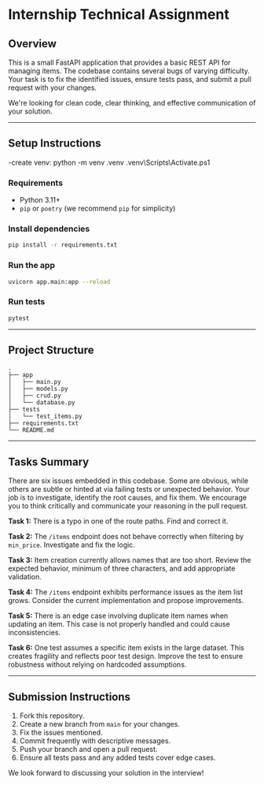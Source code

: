 # Internship Technical Assignment

## Overview
This is a small FastAPI application that provides a basic REST API for managing items. The codebase contains several bugs of varying difficulty. Your task is to fix the identified issues, ensure tests pass, and submit a pull request with your changes.

We're looking for clean code, clear thinking, and effective communication of your solution.

---

## Setup Instructions
-create venv: python -m venv .venv
              .venv\Scripts\Activate.ps1

### Requirements
- Python 3.11+
- `pip` or `poetry` (we recommend `pip` for simplicity)

### Install dependencies
```bash
pip install -r requirements.txt
```

### Run the app
```bash
uvicorn app.main:app --reload
```

### Run tests
```bash
pytest
```

---

## Project Structure
```
.
├── app
│   ├── main.py
│   ├── models.py
│   ├── crud.py
│   └── database.py
├── tests
│   └── test_items.py
├── requirements.txt
└── README.md
```

---

## Tasks Summary
There are six issues embedded in this codebase. Some are obvious, while others are subtle or hinted at via failing tests or unexpected behavior. Your job is to investigate, identify the root causes, and fix them. We encourage you to think critically and communicate your reasoning in the pull request.

**Task 1:** There is a typo in one of the route paths. Find and correct it.

**Task 2:** The `/items` endpoint does not behave correctly when filtering by `min_price`. Investigate and fix the logic.

**Task 3:** Item creation currently allows names that are too short. Review the expected behavior, minimum of three characters, and add appropriate validation.

**Task 4:** The `/items` endpoint exhibits performance issues as the item list grows. Consider the current implementation and propose improvements.

**Task 5:** There is an edge case involving duplicate item names when updating an item. This case is not properly handled and could cause inconsistencies.

**Task 6:** One test assumes a specific item exists in the large dataset. This creates fragility and reflects poor test design. Improve the test to ensure robustness without relying on hardcoded assumptions.

---

## Submission Instructions
1. Fork this repository.
2. Create a new branch from `main` for your changes.
3. Fix the issues mentioned.
4. Commit frequently with descriptive messages.
5. Push your branch and open a pull request.
6. Ensure all tests pass and any added tests cover edge cases.

We look forward to discussing your solution in the interview!
